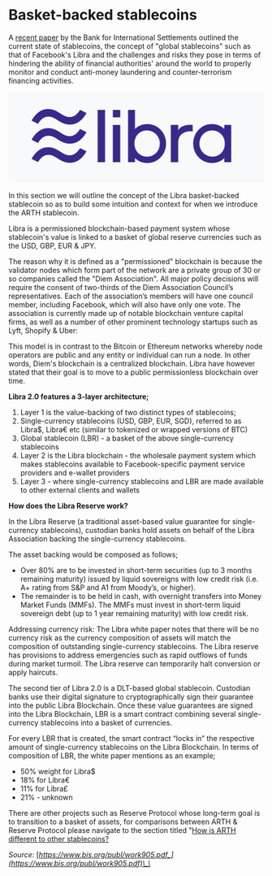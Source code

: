 # Basket-backed stablecoins

A [recent paper](https://www.bis.org/publ/work905.pdf) by the Bank for International Settlements outlined the current state of stablecoins, the concept of "global stablecoins" such as that of Facebook's Libra and the challenges and risks they pose in terms of hindering the ability of financial authorities' around the world to properly monitor and conduct anti-money laundering and counter-terrorism financing activities.

![](../.gitbook/assets/image%20%2828%29.png)

In this section we will outline the concept of the Libra basket-backed stablecoin so as to build some intuition and context for when we introduce the ARTH stablecoin.

Libra is a permissioned blockchain-based payment system whose stablecoin's value is linked to a basket of global reserve currencies such as the USD, GBP, EUR & JPY.

The reason why it is defined as a "permissioned" blockchain is because the validator nodes which form part of the network are a private group of 30 or so companies called the "Diem Association". All major policy decisions will require the consent of two-thirds of the Diem Association Council’s representatives. Each of the association’s members will have one council member, including Facebook, which will also have only one vote. The association is currently made up of notable blockchain venture capital firms, as well as a number of other prominent technology startups such as Lyft, Shopify & Uber:

This model is in contrast to the Bitcoin or Ethereum networks whereby node operators are public and any entity or individual can run a node. In other words, Diem's blockchain is a centralized blockchain. Libra have however stated that their goal is to move to a public permissionless blockchain over time.

**Libra 2.0 features a 3-layer architecture;**

1. Layer 1 is the value-backing of two distinct types of stablecoins;
2. Single-currency stablecoins \(USD, GBP, EUR, SGD\), referred to as Libra$, Libra€ etc \(similar to tokenized or wrapped versions of BTC\)
3. Global stablecoin \(LBR\) - a basket of the above single-currency stablecoins
4. Layer 2 is the Libra blockchain - the wholesale payment system which makes stablecoins available to Facebook-specific payment service providers and e-wallet providers
5. Layer 3 - where single-currency stablecoins and LBR are made available to other external clients and wallets

**How does the Libra Reserve work?**

In the Libra Reserve \(a traditional asset-based value guarantee for single-currency stablecoins\), custodian banks hold assets on behalf of the Libra Association backing the single-currency stablecoins.

The asset backing would be composed as follows;

* Over 80% are to be invested in short-term securities \(up to 3 months remaining maturity\) issued by liquid sovereigns with low credit risk \(i.e. A+ rating from S&P and A1 from Moody’s, or higher\). 
* The remainder is to be held in cash, with overnight transfers into Money Market Funds \(MMFs\). The MMFs must invest in short-term liquid sovereign debt \(up to 1 year remaining maturity\) with low credit risk.

Addressing currency risk: The Libra white paper notes that there will be no currency risk as the currency composition of assets will match the composition of outstanding single-currency stablecoins. The Libra reserve has provisions to address emergencies such as rapid outflows of funds during market turmoil. The Libra reserve can temporarily halt conversion or apply haircuts.

The second tier of Libra 2.0 is a DLT-based global stablecoin. Custodian banks use their digital signature to cryptographically sign their guarantee into the public Libra Blockchain. Once these value guarantees are signed into the Libra Blockchain, LBR is a smart contract combining several single-currency stablecoins into a basket of currencies.

For every LBR that is created, the smart contract “locks in” the respective amount of single-currency stablecoins on the Libra Blockchain. In terms of composition of LBR, the white paper mentions as an example;

* 50% weight for Libra$
* 18% for Libra€
* 11% for Libra£
* 21% - unknown

There are other projects such as Reserve Protocol whose long-term goal is to transition to a basket of assets, for comparisons between ARTH & Reserve Protocol please navigate to the section titled "[How is ARTH different to other stablecoins?](../arth-201/arth-vs-other-stablecoins.md)

_Source:_ [_https://www.bis.org/publ/work905.pdf_](https://www.bis.org/publ/work905.pdf)\_\_

